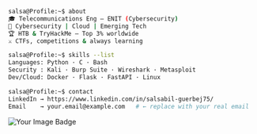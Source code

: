 ```bash
salsa@Profile:~$ about
🎓 Telecommunications Eng — ENIT (Cybersecurity)
🔐 Cybersecurity | Cloud | Emerging Tech
🏆 HTB & TryHackMe — Top 3% worldwide
⚔️ CTFs, competitions & always learning

salsa@Profile:~$ skills --list
Languages: Python · C · Bash
Security : Kali · Burp Suite · Wireshark · Metasploit
Dev/Cloud: Docker · Flask · FastAPI · Linux

salsa@Profile:~$ contact
LinkedIn → https://www.linkedin.com/in/salsabil-guerbej75/
Email    → your.email@example.com   # ← replace with your real email
````
<img src="https://tryhackme-badges.s3.amazonaws.com/dumyysal.png" alt="Your Image Badge" />
